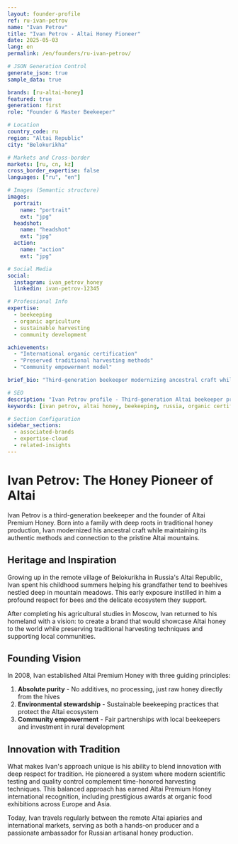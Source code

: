 ```yaml
---
layout: founder-profile
ref: ru-ivan-petrov
name: "Ivan Petrov"
title: "Ivan Petrov - Altai Honey Pioneer"
date: 2025-05-03
lang: en
permalink: /en/founders/ru-ivan-petrov/

# JSON Generation Control
generate_json: true
sample_data: true

brands: [ru-altai-honey]
featured: true
generation: first
role: "Founder & Master Beekeeper"

# Location
country_code: ru
region: "Altai Republic"
city: "Belokurikha"

# Markets and Cross-border
markets: [ru, cn, kz]
cross_border_expertise: false
languages: ["ru", "en"]

# Images (Semantic structure)
images:
  portrait:
    name: "portrait"
    ext: "jpg"
  headshot:
    name: "headshot"
    ext: "jpg"
  action:
    name: "action"
    ext: "jpg"

# Social Media
social:
  instagram: ivan_petrov_honey
  linkedin: ivan-petrov-12345

# Professional Info
expertise:
  - beekeeping
  - organic agriculture
  - sustainable harvesting
  - community development

achievements:
  - "International organic certification"
  - "Preserved traditional harvesting methods"
  - "Community empowerment model"

brief_bio: "Third-generation beekeeper modernizing ancestral craft while preserving traditional Altai harvesting techniques."

# SEO
description: "Ivan Petrov profile - Third-generation Altai beekeeper preserving traditional honey harvesting while building sustainable community model."
keywords: [ivan petrov, altai honey, beekeeping, russia, organic certification, traditional harvesting]

# Section Configuration
sidebar_sections:
  - associated-brands
  - expertise-cloud
  - related-insights
---
```


# Ivan Petrov: The Honey Pioneer of Altai

Ivan Petrov is a third-generation beekeeper and the founder of Altai Premium Honey. Born into a family with deep roots in traditional honey production, Ivan modernized his ancestral craft while maintaining its authentic methods and connection to the pristine Altai mountains.

## Heritage and Inspiration

Growing up in the remote village of Belokurikha in Russia's Altai Republic, Ivan spent his childhood summers helping his grandfather tend to beehives nestled deep in mountain meadows. This early exposure instilled in him a profound respect for bees and the delicate ecosystem they support.

After completing his agricultural studies in Moscow, Ivan returned to his homeland with a vision: to create a brand that would showcase Altai honey to the world while preserving traditional harvesting techniques and supporting local communities.

## Founding Vision

In 2008, Ivan established Altai Premium Honey with three guiding principles:

1. **Absolute purity** - No additives, no processing, just raw honey directly from the hives
2. **Environmental stewardship** - Sustainable beekeeping practices that protect the Altai ecosystem
3. **Community empowerment** - Fair partnerships with local beekeepers and investment in rural development

## Innovation with Tradition

What makes Ivan's approach unique is his ability to blend innovation with deep respect for tradition. He pioneered a system where modern scientific testing and quality control complement time-honored harvesting techniques. This balanced approach has earned Altai Premium Honey international recognition, including prestigious awards at organic food exhibitions across Europe and Asia.

Today, Ivan travels regularly between the remote Altai apiaries and international markets, serving as both a hands-on producer and a passionate ambassador for Russian artisanal honey production.
